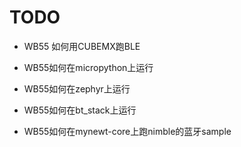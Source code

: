 # TODO 

-  WB55 如何用CUBEMX跑BLE

-  WB55如何在micropython上运行

-  WB55如何在zephyr上运行

-  WB55如何在bt_stack上运行

-  WB55如何在mynewt-core上跑nimble的蓝牙sample

